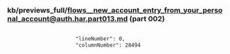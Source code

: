 ### kb/previews_full/flows__new_account_entry_from_your_personal_account@auth.har.part013.md (part 002)

```md

                      "lineNumber": 0,
                      "columnNumber": 28494
```

```
